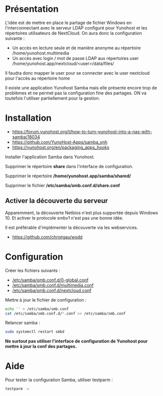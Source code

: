 # Présentation

L'idée est de mettre en place le partage de fichier Windows en l'interconnectant avec le serveur LDAP configuré pour Yunohost et les répertoires utilisateurs de NextCloud.
On aura donc la configuration suivante :
- Un accès en lecture seule et de manière anonyme au répertoire /home/yunohost.multimedia
- Un accès avec login / mot de passe LDAP aux répertoires user /home/yunohost.app/nextcloud/&lt;user&gt;/data/files/

Il faudra donc mapper le user pour se connecter avec le user nextcloud pour l'accès au répertoire home

Il existe une application Yunohost Samba mais elle présente encore trop de problèmes et ne permet pas la configuration fine des partages. ON va toutefois l'utiliser partiellement pour la gestion.


# Installation

- https://forum.yunohost.org/t/how-to-turn-yunohost-into-a-nas-with-samba/18034
- https://github.com/YunoHost-Apps/samba_ynh
- https://yunohost.org/en/packaging_apps_hooks


Installer l'application Samba dans Yunohost.

Supprimer le répertoire **share** dans l'interface de configuration.

Supprimer le répertoire **/home/yunohost.app/samba/shared/**

Supprimer le fichier **/etc/samba/smb.conf.d/share.conf**


## Activer la découverte du serveur

Apparemment, la découverte Netbios n'est plus supportée depuis Windows 10.
Et activer le protocole smbv1 n'est pas une bonne idée.

Il est préférable d'implémenter la découverte via les webservices.

- https://github.com/christgau/wsdd

# Configuration

Créer les fichiers suivants :
- [/etc/samba/smb.conf.d/0-global.conf](./etc/samba/smb.conf.d/0-global.conf)
- [/etc/samba/smb.conf.d/multimedia.conf](./etc/samba/smb.conf.d/multimedia.conf)
- [/etc/samba/smb.conf.d/nextcloud.conf](./etc/samba/smb.conf.d/nextcloud.conf)


Mettre à jour le fichier de configuration :
```bash
echo '' > /etc/samba/smb.conf
cat /etc/samba/smb.conf.d/*.conf >> /etc/samba/smb.conf
```

Relancer samba :
```bash
sudo systemctl restart smbd
```

**Ne surtout pas utiliser l'interface de configuration de Yunohost pour mettre à jour la conf des partages.**

# Aide

Pour tester la configuration Samba, utiliser testparm :
```bash
testparm -v
```
